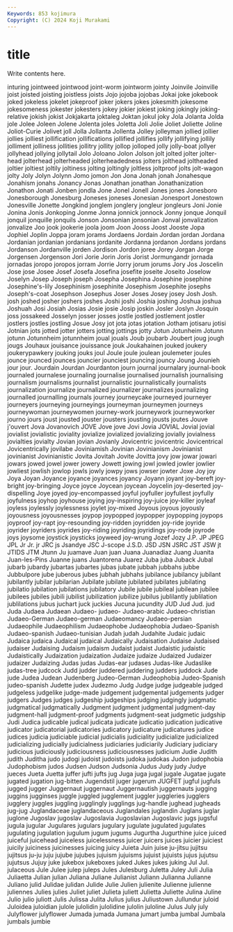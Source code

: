 ```yaml
---
Keywords: 853 kojimura
Copyright: (C) 2024 Koji Murakami
---
```


# title

Write contents here.



inturing jointweed jointwood joint-worm jointworm jointy Joinvile Joinville joist
joisted joisting joistless joists Jojo jojoba jojobas Jokai joke jokebook
joked jokeless jokelet jokeproof joker jokers jokes jokesmith jokesome jokesomeness
jokester jokesters jokey jokier jokiest joking jokingly joking-relative jokish jokist
Jokjakarta joktaleg Joktan jokul joky Jola Jolanta Jolda jole Jolee
Joleen Jolene Jolenta joles Joletta Joli Jolie Joliet Joliette Joline
Joliot-Curie Jolivet joll Jolla Jollanta Jollenta Jolley jolleyman jollied jollier
jollies jolliest jollification jollifications jollified jollifies jollify jollifying jollily jolliment
jolliness jollities jollitry jollity jollop jolloped jolly jolly-boat jollyer jollyhead
jollying jollytail Jolo Joloano Jolon Jolson jolt jolted jolter jolter-head
jolterhead jolterheaded jolterheadedness jolters jolthead joltheaded joltier joltiest joltily joltiness
jolting joltingly joltless joltproof jolts jolt-wagon jolty Joly Jolyn Jolynn
Jomo jomon Jon Jona Jonah jonah Jonahesque Jonahism jonahs Jonancy
Jonas Jonathan jonathan Jonathanization Jonathon Jonati Jonben jondla Jone Jonel
Jonell Jones jones Jonesboro Jonesborough Jonesburg Joneses joneses Jonesian Jonesport
Jonestown Jonesville Jonette Jongkind jonglem jonglery jongleur jongleurs Joni Jonie
Jonina Jonis Jonkoping Jonme Jonna jonnick jonnock Jonny jonque Jonquil
jonquil jonquille jonquils Jonson Jonsonian jonsonian Jonval jonvalization jonvalize Joo
jook jookerie joola joom Joon Jooss Joost Jooste Jopa Jophiel
Joplin Joppa joram jorams Jordaens Jordain Jordan jordan Jordana Jordanian
jordanian jordanians jordanite Jordanna jordanon Jordans jordans Jordanson Jordanville jorden
Jordison Jordon joree Jorey Jorgan Jorge Jorgensen Jorgenson Jori Jorie
Jorin Joris Jorist Jormungandr jornada jornadas joropo joropos jorram Jorrie
Jorry jorum jorums Jory Jos Joscelin Jose jose Josee Josef
Josefa Josefina josefite joseite Joseito Joselow Joselyn Josep Joseph joseph
Josepha Josephina Josephine josephine Josephine's-lily Josephinism josephinite Josephism Josephite josephs
Joseph's-coat Josephson Josephus Joser Joses Josey josey Josh Josh. josh
joshed josher joshers joshes Joshi joshi Joshia joshing Joshua joshua
Joshuah Josi Josiah Josias Josie josie Josip joskin Josler Joslyn
Josquin joss jossakeed Josselyn josser josses jostle jostled jostlement jostler
jostlers jostles jostling Josue Josy jot jota jotas jotation Jotham
jotisaru jotisi Jotnian jots jotted jotter jotters jotting jottings jotty
Jotun Jotunheim Jotunn jotunn Jotunnheim jotunnheim joual jouals Joub joubarb
Joubert joug jough jougs Jouhaux jouisance jouissance jouk Joukahainen jouked
joukery joukerypawkery jouking jouks joul Joule joule joulean joulemeter joules
jounce jounced jounces jouncier jounciest jouncing jouncy Joung Jounieh jour
jour. Jourdain Jourdan Jourdanton journ journal journalary journal-book journaled journalese
journaling journalise journalised journalish journalising journalism journalisms journalist journalistic journalistically
journalists journalization journalize journalized journalizer journalizes journalizing journalled journalling journals
journey journeycake journeyed journeyer journeyers journeying journeyings journeyman journeymen journeys
journeywoman journeywomen journey-work journeywork journeyworker journo jours joust jousted jouster
jousters jousting jousts joutes Jouve j'ouvert Jova Jovanovich JOVE Jove
jove Jovi Jovia JOVIAL Jovial jovial jovialist jovialistic joviality jovialize
jovialized jovializing jovially jovialness jovialties jovialty Jovian jovian Jovianly Jovicentric
jovicentric Jovicentrical Jovicentrically jovilabe Joviniamish Jovinian Jovinianism Jovinianist jovinianist Jovinianistic
Jovita Jovitah Jovite Jovitta jovy jow jowar jowari jowars jowed
jowel jower jowery Jowett jowing jowl jowled jowler jowlier jowliest
jowlish jowlop jowls jowly jowpy jows jowser jowter Joxe Joy
joy Joya Joyan Joyance joyance joyances joyancy Joyann joyant joy-bereft
joy-bright joy-bringing Joyce joyce Joycean joycean Joycelin joy-deserted joy-dispelling Joye
joyed joy-encompassed joyful joyfuller joyfullest joyfully joyfulness joyhop joyhouse joying
joy-inspiring joy-juice joy-killer joyleaf joyless joylessly joylessness joylet joy-mixed Joyous
joyous joyously joyousness joyousnesses joypop joypopped joypopper joypopping joypops joyproof
joy-rapt joy-resounding joy-ridden joyridden joy-ride joyride joyrider joyriders joyrides joy-riding
joyriding joyridings joy-rode joyrode joys joysome joystick joysticks joyweed joy-wrung
Jozef Jozy J.P. JP JPEG JPL Jr Jr. jr JRC
js Jsandye JSC J-scope J.S.D. JSD JSN JSRC JST JSW
jt JTIDS JTM Jtunn Ju juamave Juan juan Juana Juanadiaz
Juang Juanita Juan-les-Pins Juanne juans Juantorena Juarez Juba juba Juback
Jubal jubarb jubardy jubartas jubartes jubas jubate jubbah jubbahs jubbe
Jubbulpore jube juberous jubes jubhah jubhahs jubilance jubilancy jubilant jubilantly
jubilar jubilarian Jubilate jubilate jubilated jubilates jubilating jubilatio jubilation jubilations
jubilatory Jubile jubile jubileal jubilean jubilee jubilees jubiles jubili jubilist
jubilization jubilize jubilus jublilantly jublilation jublilations jubus juchart juck juckies
Jucuna jucundity JUD Jud Jud. jud Juda Judaea Judaean Judaeo-
judaeo- Judaeo-arabic Judaeo-christian Judaeo-German Judaeo-german Judaeomancy Judaeo-persian Judaeophile Judaeophilism Judaeophobe
Judaeophobia Judaeo-Spanish Judaeo-spanish Judaeo-tunisian Judah judah Judahite Judaic judaic Judaica
judaica Judaical judaical Judaically Judaisation Judaise Judaised judaiser Judaising Judaism
judaism Judaist judaist Judaistic judaistic Judaistically Judaization judaization Judaize judaize
Judaized Judaizer judaizer Judaizing Judas judas Judas-ear judases Judas-like Judaslike
judas-tree judcock Judd judder juddered juddering judders juddock Jude jude
Judea Judean Judenberg Judeo-German Judeophobia Judeo-Spanish judeo-spanish Judette judex Judezmo
Judg Judge judge judgeable judged judgeless judgelike judge-made judgement judgemental
judgements judger judgers Judges judges judgeship judgeships judging judgingly judgmatic
judgmatical judgmatically Judgment judgment judgmental judgment-day judgment-hall judgment-proof judgments judgment-seat
judgmetic judgship Judi Judica judicable judical judicata judicate judicatio judication
judicative judicator judicatorial judicatories judicatory judicature judicatures judice judices judicia
judiciable judicial judicialis judiciality judicialize judicialized judicializing judicially judicialness judiciaries
judiciarily Judiciary judiciary judicious judiciously judiciousness judiciousnesses judicium Judie Judith
judith Juditha judo judogi judoist judoists judoka judokas Judon judophobia
Judophobism judos Judsen Judson Judsonia Judus Judy judy Judye jueces
Jueta Juetta juffer jufti jufts jug Juga juga jugal jugale
Jugatae jugate jugated jugation jug-bitten Jugendstil juger jugerum JUGFET jugful
jugfuls jugged jugger Juggernaut juggernaut Juggernautish juggernauts jugging juggins jugginses
juggle juggled jugglement juggler juggleries jugglers jugglery juggles juggling jugglingly
jugglings jug-handle jughead jugheads jug-jug Juglandaceae juglandaceous Juglandales juglandin Juglans
juglar juglone Jugoslav jugoslav Jugoslavia Jugoslavian Jugoslavic jugs jugsful jugula
jugular Jugulares jugulars jugulary jugulate jugulated jugulates jugulating jugulation jugulum
jugum jugums Jugurtha Jugurthine juice juiced juiceful juicehead juiceless juicelessness
juicer juicers juices juicier juiciest juicily juiciness juicinesses juicing juicy
Juieta Juin juise ju-jitsu jujitsu jujitsus ju-ju juju jujube jujubes
jujuism jujuisms jujuist jujuists jujus jujutsu jujutsus Jujuy juke jukebox
jukeboxes juked Jukes jukes juking Jul Jul. julaceous Jule Julee
julep juleps Jules Julesburg Juletta Juley Juli Julia Juliaetta Julian
julian Juliana Juliane Julianist Juliann Julianna Julianne Juliano julid Julidae
julidan Julide Julie Julien julienite Julienne julienne juliennes Julies julies
Juliet juliet Julieta juliett Julietta Juliette Julina Juline Julio julio
juliott Julis Julissa Julita Julius julius Juliustown Jullundur juloid Juloidea
juloidian julole julolidin julolidine julolin juloline Julus July july Julyflower
julyflower Jumada jumada Jumana jumart jumba jumbal Jumbala jumbals jumbie
